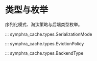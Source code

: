 # 类型与枚举

序列化模式、淘汰策略与后端类型枚举。

::: symphra_cache.types.SerializationMode

::: symphra_cache.types.EvictionPolicy

::: symphra_cache.types.BackendType
